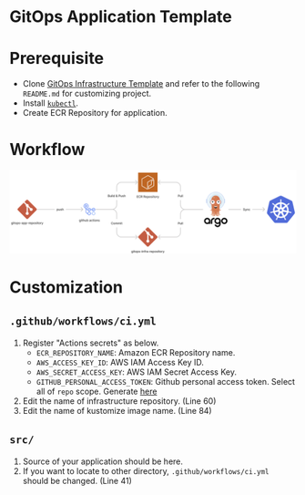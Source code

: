 # GitOps Application Template

# Prerequisite
- Clone [GitOps Infrastructure Template](https://github.com/indentcorp/gitops-app-template) and refer to the following `README.md` for customizing project.
- Install [`kubectl`](https://kubernetes.io/docs/tasks/tools/).
- Create ECR Repository for application.

# Workflow
![workflow](static/workflow.png)

# Customization
## `.github/workflows/ci.yml`
1. Register "Actions secrets" as below.
    - `ECR_REPOSITORY_NAME`: Amazon ECR Repository name.
    - `AWS_ACCESS_KEY_ID`: AWS IAM Access Key ID.
    - `AWS_SECRET_ACCESS_KEY`: AWS IAM Secret Access Key.
    - `GITHUB_PERSONAL_ACCESS_TOKEN`: Github personal access token. Select all of `repo` scope. Generate [here](https://github.com/settings/tokens)
1. Edit the name of infrastructure repository. (Line 60)
1. Edit the name of kustomize image name. (Line 84)

## `src/`
1. Source of your application should be here.
1. If you want to locate to other directory, `.github/workflows/ci.yml` should be changed. (Line 41)
